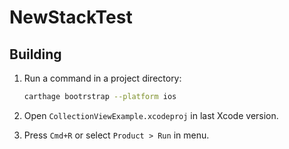 # NewStackTest

## Building
1. Run a command in a project directory:

	```bash
	carthage bootrstrap --platform ios
	```
2. Open `CollectionViewExample.xcodeproj` in last Xcode version.
3. Press `Cmd+R` or select `Product > Run` in menu.